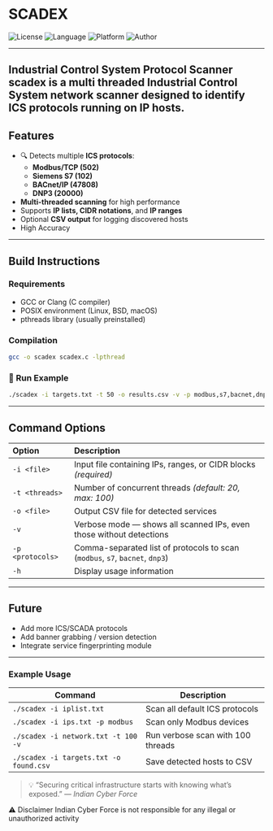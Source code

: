 # SCADEX 

![License](https://img.shields.io/badge/license-GPL--3.0-blue.svg)
![Language](https://img.shields.io/badge/language-C-orange.svg)
![Platform](https://img.shields.io/badge/platform-Linux-lightgrey.svg)
![Author](https://img.shields.io/badge/author-Indian%20Cyber%20Force-red.svg)

---

Industrial Control System Protocol Scanner
scadex is a **multi threaded Industrial Control System network scanner** designed to identify ICS protocols running on IP hosts.
---

## Features

- 🔍 Detects multiple **ICS protocols**:
  - **Modbus/TCP (502)**
  - **Siemens S7 (102)**
  - **BACnet/IP (47808)**
  - **DNP3 (20000)**
- **Multi-threaded scanning** for high performance  
- Supports **IP lists, CIDR notations**, and **IP ranges**  
- Optional **CSV output** for logging discovered hosts
- High Accuracy
---

## Build Instructions

### Requirements

- GCC or Clang (C compiler)
- POSIX environment (Linux, BSD, macOS)
- pthreads library (usually preinstalled)

### Compilation

```bash
gcc -o scadex scadex.c -lpthread
````

### 🧪 Run Example

```bash
./scadex -i targets.txt -t 50 -o results.csv -v -p modbus,s7,bacnet,dnp3
```

---

## Command Options

| Option           | Description                                                                  |
| :--------------- | :--------------------------------------------------------------------------- |
| `-i <file>`      | Input file containing IPs, ranges, or CIDR blocks *(required)*               |
| `-t <threads>`   | Number of concurrent threads *(default: 20, max: 100)*                       |
| `-o <file>`      | Output CSV file for detected services                                        |
| `-v`             | Verbose mode — shows all scanned IPs, even those without detections          |
| `-p <protocols>` | Comma-separated list of protocols to scan (`modbus`, `s7`, `bacnet`, `dnp3`) |
| `-h`             | Display usage information                                                    |

---

## Future

* Add more ICS/SCADA protocols
* Add banner grabbing / version detection
* Integrate service fingerprinting module

---

### Example Usage

| Command                                | Description                       |
| -------------------------------------- | --------------------------------- |
| `./scadex -i iplist.txt`               | Scan all default ICS protocols    |
| `./scadex -i ips.txt -p modbus`        | Scan only Modbus devices          |
| `./scadex -i network.txt -t 100 -v`    | Run verbose scan with 100 threads |
| `./scadex -i targets.txt -o found.csv` | Save detected hosts to CSV        |




> 💡 “Securing critical infrastructure starts with knowing what’s exposed.”
> — *Indian Cyber Force*

⚠️ Disclaimer Indian Cyber Force is not responsible for any illegal or unauthorized activity
